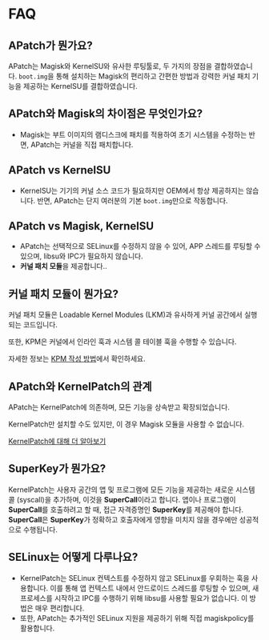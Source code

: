 # FAQ


## APatch가 뭔가요?
APatch는 Magisk와 KernelSU와 유사한 루팅툴로, 두 가지의 장점을 결합하였습니다.
`boot.img`을 통해 설치하는 Magisk의 편리하고 간편한 방법과 강력한 커널 패치 기능을 제공하는 KernelSU를 결합하였습니다.


## APatch와 Magisk의 차이점은 무엇인가요?
- Magisk는 부트 이미지의 램디스크에 패치를 적용하여 초기 시스템을 수정하는 반면, APatch는 커널을 직접 패치합니다.


## APatch vs KernelSU
- KernelSU는 기기의 커널 소스 코드가 필요하지만 OEM에서 항상 제공하지는 않습니다. 반면, APatch는 단지 여러분의 기본 `boot.img`만으로 작동합니다.


## APatch vs Magisk, KernelSU
- APatch는 선택적으로 SELinux를 수정하지 않을 수 있어, APP 스레드를 루팅할 수 있으며, libsu와 IPC가 필요하지 않습니다.
- **커널 패치 모듈**을 제공합니다..


## 커널 패치 모듈이 뭔가요?
커널 패치 모듈은 Loadable Kernel Modules (LKM)과 유사하게 커널 공간에서 실행되는 코드입니다.

또한, KPM은 커널에서 인라인 훅과 시스템 콜 테이블 훅을 수행할 수 있습니다.

자세한 정보는 [KPM 작성 방법](https://github.com/bmax121/KernelPatch/blob/main/doc/module.md)에서 확인하세요.


## APatch와 KernelPatch의 관계

APatch는 KernelPatch에 의존하며, 모든 기능을 상속받고 확장되었습니다.

KernelPatch만 설치할 수도 있지만, 이 경우 Magisk 모듈을 사용할 수 없습니다.

[KernelPatch에 대해 더 알아보기](https://github.com/bmax121/KernelPatch)


## SuperKey가 뭔가요?
KernelPatch는 사용자 공간의 앱 및 프로그램에 모든 기능을 제공하는 새로운 시스템 콜 (syscall)을 추가하며, 이것을 **SuperCall**이라고 합니다.
앱이나 프로그램이 **SuperCall**를 호출하려고 할 때, 접근 자격증명인 **SuperKey**를 제공해야 합니다.
**SuperCall**은 **SuperKey**가 정확하고 호출자에게 영향을 미치지 않을 경우에만 성공적으로 수행됩니다.


## SELinux는 어떻게 다루나요?
- KernelPatch는 SELinux 컨텍스트를 수정하지 않고 SELinux를 우회하는 훅을 사용합니다.
  이를 통해 앱 컨텍스트 내에서 안드로이드 스레드를 루팅할 수 있으며, 새 프로세스를 시작하고 IPC를 수행하기 위해 libsu를 사용할 필요가 없습니다.
  이 방법은 매우 편리합니다.
- 또한, APatch는 추가적인 SELinux 지원을 제공하기 위해 직접 magiskpolicy를 활용합니다.
